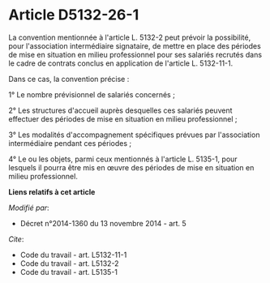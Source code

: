 # Article D5132-26-1

La convention mentionnée à l'article L. 5132-2 peut prévoir la possibilité, pour l'association intermédiaire signataire, de
mettre en place des périodes de mise en situation en milieu professionnel pour ses salariés recrutés dans le cadre de
contrats conclus en application de l'article L. 5132-11-1. 

Dans ce cas, la convention précise : 

1° Le nombre prévisionnel de salariés concernés ; 

2° Les structures d'accueil auprès desquelles ces salariés peuvent effectuer des périodes de mise en situation en milieu
professionnel ; 

3° Les modalités d'accompagnement spécifiques prévues par l'association intermédiaire pendant ces périodes ; 

4° Le ou les objets, parmi ceux mentionnés à l'article L. 5135-1, pour lesquels il pourra être mis en œuvre des périodes de
mise en situation en milieu professionnel.

**Liens relatifs à cet article**

_Modifié par_:

  - Décret n°2014-1360 du 13 novembre 2014 - art. 5

_Cite_:

  - Code du travail - art. L5132-11-1
  - Code du travail - art. L5132-2
  - Code du travail - art. L5135-1
